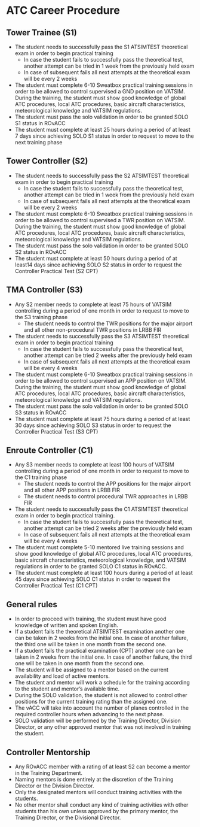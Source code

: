 # ATC Career Procedure

## Tower Trainee (S1)

  - The student needs to successfully pass the S1 ATSIMTEST theoretical
    exam in order to begin practical training
      - In case the student fails to successfully pass the theoretical
        test, another attempt can be tried in 1 week from the previously
        held exam
      - In case of subsequent fails all next attempts at the theoretical
        exam will be every 2 weeks
  - The student must complete 6-10 Sweatbox practical training sessions
    in order to be allowed to control supervised a GND position on
    VATSIM. During the training, the student must show good knowledge of
    global ATC procedures, local ATC procedures, basic aircraft
    characteristics, meteorological knowledge and VATSIM regulations.
  - The student must pass the solo validation in order to be granted
    SOLO S1 status in ROvACC
  - The student must complete at least 25 hours during a period of at
    least 7 days since achieving SOLO S1 status in order to request to
    move to the next training phase

## Tower Controller (S2)

  - The student needs to successfully pass the S2 ATSIMTEST theoretical
    exam in order to begin practical training
      - In case the student fails to successfully pass the theoretical
        test, another attempt can be tried in 1 week from the previously
        held exam
      - In case of subsequent fails all next attempts at the theoretical
        exam will be every 2 weeks
  - The student must complete 6-10 Sweatbox practical training sessions
    in order to be allowed to control supervised a TWR position on
    VATSIM. During the training, the student must show good knowledge of
    global ATC procedures, local ATC procedures, basic aircraft
    characteristics, meteorological knowledge and VATSIM regulations.
  - The student must pass the solo validation in order to be granted
    SOLO S2 status in ROvACC
  - The student must complete at least 50 hours during a period of at
    least14 days since achieving SOLO S2 status in order to request the
    Controller Practical Test (S2 CPT)

## TMA Controller (S3)

  - Any S2 member needs to complete at least 75 hours of VATSIM
    controlling during a period of one month in order to request to move
    to the S3 training phase
      - The student needs to control the TWR positions for the major
        airport and all other non-procedural TWR positions in LRBB FIR
  - The student needs to successfully pass the S3 ATSIMTEST theoretical
    exam in order to begin practical training
      - In case the student fails to successfully pass the theoretical
        test, another attempt can be tried 2 weeks after the previously
        held exam
      - In case of subsequent fails all next attempts at the theoretical
        exam will be every 4 weeks
  - The student must complete 6-10 Sweatbox practical training sessions
    in order to be allowed to control supervised an APP position on
    VATSIM. During the training, the student must show good knowledge of
    global ATC procedures, local ATC procedures, basic aircraft
    characteristics, meteorological knowledge and VATSIM regulations.
  - The student must pass the solo validation in order to be granted
    SOLO S3 status in ROvACC
  - The student must complete at least 75 hours during a period of at
    least 30 days since achieving SOLO S3 status in order to request the
    Controller Practical Test (S3 CPT)

## Enroute Controller (C1)

  - Any S3 member needs to complete at least 100 hours of VATSIM
    controlling during a period of one month in order to request to move
    to the C1 training phase
      - The student needs to control the APP positions for the major
        airport and all other APP positions in LRBB FIR
      - The student needs to control procedural TWR approaches in LRBB
        FIR
  - The student needs to successfully pass the C1 ATSIMTEST theoretical
    exam in order to begin practical training.
      - In case the student fails to successfully pass the theoretical
        test, another attempt can be tried 2 weeks after the previously
        held exam
      - In case of subsequent fails all next attempts at the theoretical
        exam will be every 4 weeks
  - The student must complete 5-10 mentored live training sessions and
    show good knowledge of global ATC procedures, local ATC procedures,
    basic aircraft characteristics, meteorological knowledge, and VATSIM
    regulations in order to be granted SOLO C1 status in ROvACC.
  - The student must complete at least 100 hours during a period of at
    least 45 days since achieving SOLO C1 status in order to request the
    Controller Practical Test (C1 CPT)

## General rules

  - In order to proceed with training, the student must have good
    knowledge of written and spoken English.
  - If a student fails the theoretical ATSIMTEST examination another one
    can be taken in 2 weeks from the initial one. In case of another
    failure, the third one will be taken in one month from the second
    one.
  - If a student fails the practical examination (CPT) another one can
    be taken in 2 weeks from the initial one. In case of another
    failure, the third one will be taken in one month from the second
    one.
  - The student will be assigned to a mentor based on the current
    availability and load of active mentors.
  - The student and mentor will work a schedule for the training
    according to the student and mentor’s available time.
  - During the SOLO validation, the student is not allowed to control
    other positions for the current training rating than the assigned
    one.
  - The vACC will take into account the number of planes controlled in
    the required controller hours when advancing to the next phase.
  - SOLO validation will be performed by the Training Director, Division
    Director, or any other approved mentor that was not involved in
    training the student.

## Controller Mentorship

  - Any ROvACC member with a rating of at least S2 can become a mentor
    in the Training Department.
  - Naming mentors is done entirely at the discretion of the Training
    Director or the Division Director.
  - Only the designated mentors will conduct training activities with
    the students.
  - No other mentor shall conduct any kind of training activities with
    other students than his own unless approved by the primary mentor,
    the Training Director, or the Divisional Director.
